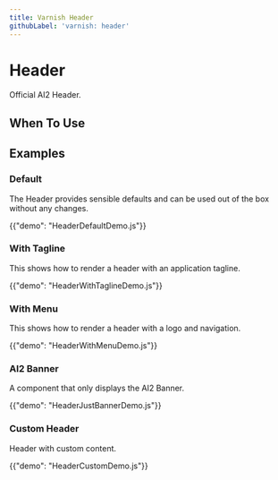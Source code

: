 ```yaml
---
title: Varnish Header
githubLabel: 'varnish: header'
---
```


# Header

<p class="description">Official AI2 Header.</p>


## When To Use



## Examples

### Default

The Header provides sensible defaults and can be used out of the box without any changes.

{{"demo": "HeaderDefaultDemo.js"}}



### With Tagline

This shows how to render a header with an application tagline.

{{"demo": "HeaderWithTaglineDemo.js"}}

### With Menu

This shows how to render a header with a logo and navigation.

{{"demo": "HeaderWithMenuDemo.js"}}

### AI2 Banner

A component that only displays the AI2 Banner.

{{"demo": "HeaderJustBannerDemo.js"}}

### Custom Header

Header with custom content.

{{"demo": "HeaderCustomDemo.js"}}
